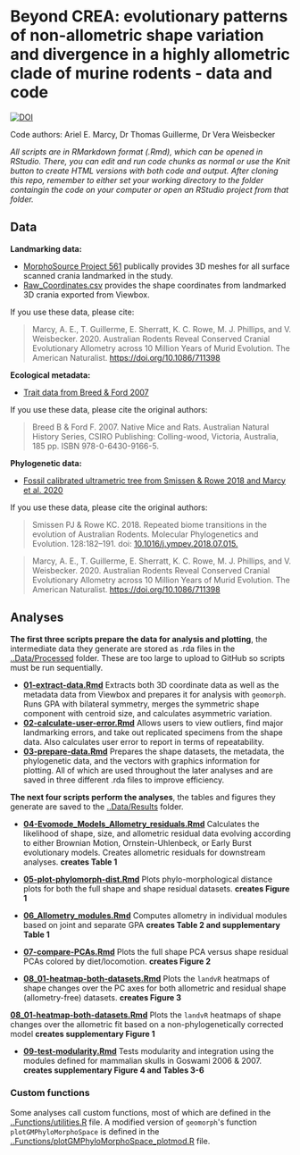 # Beyond CREA: evolutionary patterns of non-allometric shape variation and divergence in a highly allometric clade of murine rodents - data and code
<a href="https://zenodo.org/doi/10.5281/zenodo.10211694"><img src="https://zenodo.org/badge/721090538.svg" alt="DOI"></a>

Code authors: Ariel E. Marcy, Dr Thomas Guillerme, Dr Vera Weisbecker

*All scripts are in RMarkdown format (.Rmd), which can be opened in RStudio. There, you can edit and run code chunks as normal or use the Knit button to create HTML versions with both code and output. After cloning this repo, remember to either set your working directory to the folder containgin the code on your computer or open an RStudio project from that folder.*

## Data
**Landmarking data:**
* [MorphoSource Project 561](https://www.morphosource.org/Detail/ProjectDetail/Show/project_id/561) publically provides 3D meshes for all surface scanned crania landmarked in the study.
* [Raw_Coordinates.csv](Data/Raw/Raw_Coord_Data.csv) provides the shape coordinates from landmarked 3D crania exported from Viewbox.

If you use these data, please cite: 
> Marcy, A. E., T. Guillerme, E. Sherratt, K. C. Rowe, M. J. Phillips, and V. Weisbecker. 2020. Australian Rodents Reveal Conserved Cranial Evolutionary Allometry across 10 Million Years of Murid Evolution. The American Naturalist. https://doi.org/10.1086/711398

**Ecological metadata:**
* [Trait data from Breed & Ford 2007](/Data/Processed/in_ex_traits.csv)

If you use these data, please cite the original authors:
> Breed B & Ford F. 2007. Native Mice and Rats. Australian Natural History Series, CSIRO Publishing: Colling-wood, Victoria, Australia, 185 pp. ISBN 978-0-6430-9166-5.

**Phylogenetic data:**
* [Fossil calibrated ultrametric tree from Smissen & Rowe 2018 and Marcy et al. 2020](/Data/Processed/Marcy-BEAST01.con.tre)

If you use these data, please cite the original authors:
> Smissen PJ & Rowe KC. 2018. Repeated biome transitions in the evolution of Australian Rodents. Molecular Phylogenetics and Evolution. 128:182–191. doi: [10.1016/j.ympev.2018.07.015.](https://doi.org/10.1016/j.ympev.2018.07.015)

> Marcy, A. E., T. Guillerme, E. Sherratt, K. C. Rowe, M. J. Phillips, and V. Weisbecker. 2020. Australian Rodents Reveal Conserved Cranial Evolutionary Allometry across 10 Million Years of Murid Evolution. The American Naturalist. https://doi.org/10.1086/711398
    
## Analyses
**The first three scripts prepare the data for analysis and plotting**, the intermediate data they generate are stored as .rda files in the [..Data/Processed](/Data/Processed) folder. These are too large to upload to GitHub so scripts must be run sequentially. 

* [**01-extract-data.Rmd**](/Analysis/01-extract-data.Rmd) Extracts both 3D coordinate data as well as the metadata data from Viewbox and prepares it for analysis with `geomorph`. Runs GPA with bilateral symmetry, merges the symmetric shape component with centroid size, and calculates asymmetric variation.
* [**02-calculate-user-error.Rmd**](/Analysis/02-calculate-user-error.Rmd) Allows users to view outliers, find major landmarking errors, and take out replicated specimens from the shape data. Also calculates user error to report in terms of repeatability. 
* [**03-prepare-data.Rmd**](/Analysis/03-prepare-data.Rmd) Prepares the shape datasets, the metadata, the phylogenetic data, and the vectors with graphics information for plotting. All of which are used throughout the later analyses and are saved in three different .rda files to improve efficiency.

**The next four scripts perform the analyses**, the tables and figures they generate are saved to the [..Data/Results](/Data/Results) folder.

* [**04-Evomode_Models_Allometry_residuals.Rmd**](/Analysis/04-Evomode_Models_Allometry_residuals.RMD) Calculates the likelihood of shape, size, and allometric residual data evolving according to either Brownian Motion, Ornstein-Uhlenbeck, or Early Burst evolutionary models. Creates allometric residuals for downstream analyses. **creates Table 1**

* [**05-plot-phylomorph-dist.Rmd**](/Analysis/05-plot-phylomorph-dist.Rmd) Plots phylo-morphological distance plots for both the full shape and shape residual datasets.  **creates Figure 1**

* [**06_Allometry_modules.Rmd**](/Analysis/05_Allometry_modules.RMD) Computes allometry in individual modules based on joint and separate GPA **creates Table 2 and supplementary Table 1**

* [**07-compare-PCAs.Rmd**](/Analysis/06-compare-PCAs.Rmd) Plots the full shape PCA versus shape residual PCAs colored by diet/locomotion.  **creates Figure 2**

* [**08_01-heatmap-both-datasets.Rmd**](/Analysis/05-heatmap-both-datasets.Rmd) Plots the `landvR` heatmaps of shape changes over the PC axes for both allometric and residual shape (allometry-free) datasets. **creates Figure 3**

[**08_01-heatmap-both-datasets.Rmd**](/Analysis/05-heatmap-both-datasets.Rmd) Plots the `landvR` heatmaps of shape changes over the allometric fit based on a non-phylogenetically corrected model **creates supplementary Figure 1**

* [**09-test-modularity.Rmd**](/Analysis/06-test-modularity.Rmd) Tests modularity and integration using the modules defined for mammalian skulls in Goswami 2006 & 2007. **creates supplementary Figure 4 and Tables 3-6**


### Custom functions
Some analyses call custom functions, most of which are defined in the [..Functions/utilities.R](/Functions/utilities.R) file. A modified version of `geomorph`'s function `plotGMPhyloMorphoSpace` is defined in the [..Functions/plotGMPhyloMorphoSpace_plotmod.R](/Functions/plotGMPhyloMorphoSpace_plotmod.R) file.
